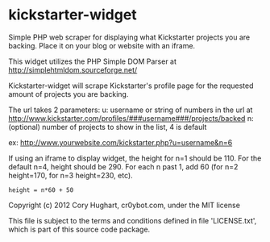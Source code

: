 kickstarter-widget
==================

Simple PHP web scraper for displaying what Kickstarter projects you are backing. Place it on your blog or website with an iframe.

This widget utilizes the PHP Simple DOM Parser at http://simplehtmldom.sourceforge.net/

Kickstarter-widget will scrape Kickstarter's profile page for the requested amount of projects you are backing.

The url takes 2 parameters:
    u: username or string of numbers in the url at http://www.kickstarter.com/profiles/###username###/projects/backed
    n: (optional) number of projects to show in the list, 4 is default
    
ex: http://www.yourwebsite.com/kickstarter.php?u=username&n=6

If using an iframe to display widget, the height for n=1 should be 110.
For the default n=4, height should be 290.
For each n past 1, add 60 (for n=2 height=170, for n=3 height=230, etc).

    height = n*60 + 50

Copyright (c) 2012 Cory Hughart, cr0ybot.com, under the MIT license

This file is subject to the terms and conditions defined in file 'LICENSE.txt', which is part of this source code package.
